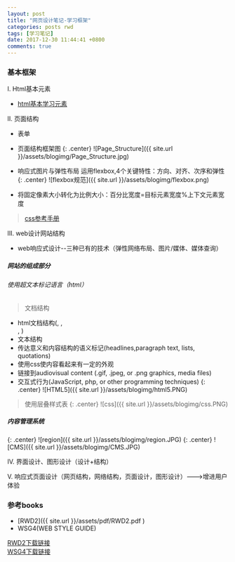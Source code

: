 ```yaml
---
layout: post
title: "网页设计笔记-学习框架"
categories: posts rwd
tags: [学习笔记]
date: 2017-12-30 11:44:41 +0800
comments: true
---
```


### 基本框架
Ⅰ. Html基本元素
* [html基本学习元素](http://www.w3school.com.cn/tags/index.asp)

Ⅱ. 页面结构
* 表单
* 页面结构框架图
{: .center}
![Page_Structure]({{ site.url }}/assets/blogimg/Page_Structure.jpg)

* 响应式图片与弹性布局
运用flexbox,4个关键特性：方向、对齐、次序和弹性
{: .center} 
![flexbox规范]({{ site.url }}/assets/blogimg/flexbox.png)

* 将固定像素大小转化为比例大小：百分比宽度=目标元素宽度%上下文元素宽度

> [css参考手册](http://www.w3school.com.cn/cssref/index.asp)

Ⅲ. web设计网站结构
* web响应式设计--三种已有的技术（弹性网络布局、图片/媒体、媒体查询）
##### 网站的组成部分
###### 使用超文本标记语言（html）
> 文档结构
* html文档结构(<head>, <body>, <div>, <span>)
* 文本结构
* 传达意义和内容结构的语义标记(headlines,paragraph text, lists, quotations)
* 使用css使内容看起来有一定的外观
* 链接到audiovisual content (.gif, .jpeg, or .png graphics, media files)
* 交互式行为(JavaScript, php, or other programming techniques)
 {: .center} 
 ![HTML5]({{ site.url }}/assets/blogimg/html5.PNG)

> 使用层叠样式表
{: .center} 
![css]({{ site.url }}/assets/blogimg/css.PNG)

##### 内容管理系统
{: .center}
![region]({{ site.url }}/assets/blogimg/region.JPG)
{: .center}
![CMS]({{ site.url }}/assets/blogimg/CMS.JPG)

Ⅳ. 界面设计、图形设计（设计+结构） 
 
 
 
 
Ⅴ. 响应式页面设计（网页结构，网络结构，页面设计，图形设计）--->增进用户体验  



### 参考books
* [RWD2]({{ site.url }}/assets/pdf/RWD2.pdf )
* WSG4(WEB STYLE GUIDE)
<div markdown="0"><a href="https://pan.baidu.com/s/1hrZ7Qny" class="btn btn-info">RWD2下载链接</a></div>
<div markdown="0"><a href="https://pan.baidu.com/s/1o8OgD9w" class="btn btn-info">WSG4下载链接</a></div>
